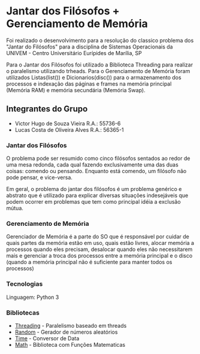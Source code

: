 # Jantar dos Filósofos + Gerenciamento de Memória

Foi realizado o desenvolvimento para a resolução do classico problema dos "Jantar do Filósofos" para a disciplina de Sistemas Operacionais da UNIVEM - Centro Universitário Eurípides de Marília, SP

Para o Jantar dos Filósofos foi utilizado a Biblioteca Threading para realizar o paralelismo utilizando trheads.
Para o Gerenciamento de Memória foram utilizados Listas(list()) e Dicionarios(disc()) para o armazenamento dos processos e indexação das páginas e frames na memória principal (Memória RAM) e memória secundária (Memória Swap).

## Integrantes do Grupo

- Victor Hugo de Souza Vieira      	R.A.: 55736-6
- Lucas Costa de Oliveira Alves		R.A.: 56365-1

### Jantar dos Filósofos

O problema pode ser resumido como cinco filósofos sentados ao redor de uma mesa redonda, cada qual fazendo exclusivamente uma das duas coisas: comendo ou pensando. Enquanto está comendo, um filósofo não pode pensar, e vice-versa.

Em geral, o problema do jantar dos filósofos é um problema genérico e abstrato que é utilizado para explicar diversas situações indesejáveis que podem ocorrer em problemas que tem como principal idéia a exclusão mútua.

### Gerenciamento de Memória

Gerenciador de Memória é a parte do SO que é responsável por cuidar de quais partes da memória estão em uso, quais estão livres, alocar memória a processos quando eles precisam, desalocar quando eles não necessitarem mais e gerenciar a troca dos processos entre a memória principal e o disco (quando a memória principal não é suficiente para manter todos os processos)

### Tecnologias

Linguagem: Python 3

### Bibliotecas

* [Threading](https://docs.python.org/3/library/threading.html) - Paralelismo baseado em threads
* [Random](https://docs.python.org/3/library/random.html) - Gerador de números aleatórios
* [Time](https://docs.python.org/3/library/time.html) - Conversor de Data
* [Math](https://docs.python.org/3/library/math.html) - Biblioteca com Funções Matematicas
